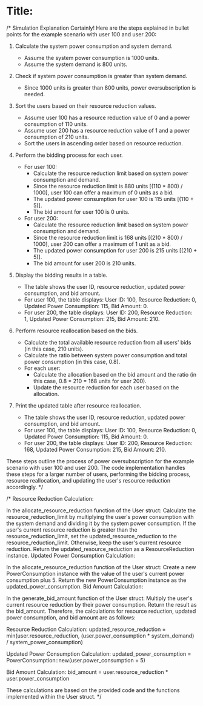 # Title:

/* Simulation Explanation 
Certainly! Here are the steps explained in bullet points for the example scenario with user 100 and user 200:

1. Calculate the system power consumption and system demand.
    - Assume the system power consumption is 1000 units.
    - Assume the system demand is 800 units.

2. Check if system power consumption is greater than system demand.
    - Since 1000 units is greater than 800 units, power oversubscription is needed.

3. Sort the users based on their resource reduction values.
    - Assume user 100 has a resource reduction value of 0 and a power consumption of 110 units.
    - Assume user 200 has a resource reduction value of 1 and a power consumption of 210 units.
    - Sort the users in ascending order based on resource reduction.

4. Perform the bidding process for each user.
    - For user 100:
        - Calculate the resource reduction limit based on system power consumption and demand.
        - Since the resource reduction limit is 880 units [(110 * 800) / 1000], user 100 can offer a maximum of 0 units as a bid.
        - The updated power consumption for user 100 is 115 units [(110 + 5)].
        - The bid amount for user 100 is 0 units.
    - For user 200:
        - Calculate the resource reduction limit based on system power consumption and demand.
        - Since the resource reduction limit is 168 units [(210 * 800) / 1000], user 200 can offer a maximum of 1 unit as a bid.
        - The updated power consumption for user 200 is 215 units [(210 + 5)].
        - The bid amount for user 200 is 210 units.

5. Display the bidding results in a table.
    - The table shows the user ID, resource reduction, updated power consumption, and bid amount.
    - For user 100, the table displays: User ID: 100, Resource Reduction: 0, Updated Power Consumption: 115, Bid Amount: 0.
    - For user 200, the table displays: User ID: 200, Resource Reduction: 1, Updated Power Consumption: 215, Bid Amount: 210.

6. Perform resource reallocation based on the bids.
    - Calculate the total available resource reduction from all users' bids (in this case, 210 units).
    - Calculate the ratio between system power consumption and total power consumption (in this case, 0.8).
    - For each user:
        - Calculate the allocation based on the bid amount and the ratio (in this case, 0.8 * 210 = 168 units for user 200).
        - Update the resource reduction for each user based on the allocation.

7. Print the updated table after resource reallocation.
    - The table shows the user ID, resource reduction, updated power consumption, and bid amount.
    - For user 100, the table displays: User ID: 100, Resource Reduction: 0, Updated Power Consumption: 115, Bid Amount: 0.
    - For user 200, the table displays: User ID: 200, Resource Reduction: 168, Updated Power Consumption: 215, Bid Amount: 210.

These steps outline the process of power oversubscription for the example scenario with user 100 and user 200. The code implementation handles these steps for a larger number of users, performing the bidding process, resource reallocation, and updating the user's resource reduction accordingly.
*/

/*
Resource Reduction Calculation:

In the allocate_resource_reduction function of the User struct:
Calculate the resource_reduction_limit by multiplying the user's power consumption with the system demand and dividing it by the system power consumption.
If the user's current resource reduction is greater than the resource_reduction_limit, set the updated_resource_reduction to the resource_reduction_limit. Otherwise, keep the user's current resource reduction.
Return the updated_resource_reduction as a ResourceReduction instance.
Updated Power Consumption Calculation:

In the allocate_resource_reduction function of the User struct:
Create a new PowerConsumption instance with the value of the user's current power consumption plus 5.
Return the new PowerConsumption instance as the updated_power_consumption.
Bid Amount Calculation:

In the generate_bid_amount function of the User struct:
Multiply the user's current resource reduction by their power consumption.
Return the result as the bid_amount.
Therefore, the calculations for resource reduction, updated power consumption, and bid amount are as follows:

Resource Reduction Calculation:
updated_resource_reduction = min(user.resource_reduction, (user.power_consumption * system_demand) / system_power_consumption)

Updated Power Consumption Calculation:
updated_power_consumption = PowerConsumption::new(user.power_consumption + 5)

Bid Amount Calculation:
bid_amount = user.resource_reduction * user.power_consumption

These calculations are based on the provided code and the functions implemented within the User struct.
*/